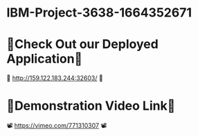 # IBM-Project-3638-1664352671

# 🏮Check Out our Deployed Application🏮 

🚀 http://159.122.183.244:32603/ 🚀

# 🏮Demonstration Video Link🏮

📽️ https://vimeo.com/771310307  📽️